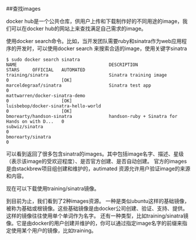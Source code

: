 ##查找images

docker hub是一个公共仓库，供用户上传和下载制作好的不同用途的image，我们可以在docker hub的网站上来查找满足自己需求的image。

使用docker search命令。比如，当开发团队需要ruby和sinatra作为web应用程序的开发时，可以使用docker search 来搜索合适的image，使用关键字sinatra

```
$ sudo docker search sinatra
NAME                                   DESCRIPTION                                     STARS     OFFICIAL   AUTOMATED
training/sinatra                       Sinatra training image                          0                    [OK]
marceldegraaf/sinatra                  Sinatra test app                                0
mattwarren/docker-sinatra-demo                                                         0                    [OK]
luisbebop/docker-sinatra-hello-world                                                   0                    [OK]
bmorearty/handson-sinatra              handson-ruby + Sinatra for Hands on with D...   0
subwiz/sinatra                                                                         0
bmorearty/sinatra                                                                      0
```


可以看到返回了很多包含sinatra的images。其中包括image名字、描述、星级（表示该image的受欢迎程度）、是否官方创建、是否自动创建。
官方的images是由stackbrew项目组创建和维护的，autimated 资源允许用户验证image的来源和内容。

现在可以下载使用training/sinatra镜像。

到目前为止，我们看到了2种images资源。
一种是类似ubuntu这样的基础镜像，被称为基础或根镜像。这些基础镜像是由docker公司创建、验证、支持、提供。这样的镜像往往使用单个单词作为名字。
还有一种类型，比如training/sinatra镜像。它是由docker的用户创建并维护的，你可以通过指定image名字的前缀来指定使用某个用户的镜像，比如training。
